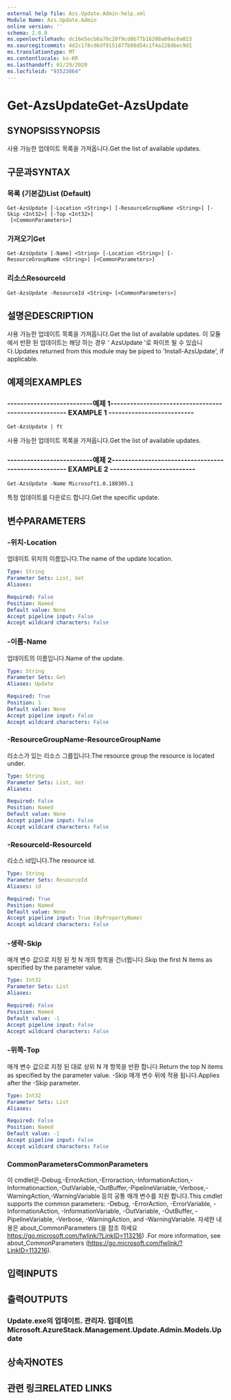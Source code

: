 ```yaml
---
external help file: Azs.Update.Admin-help.xml
Module Name: Azs.Update.Admin
online version: ''
schema: 2.0.0
ms.openlocfilehash: dc16e5ecb0a70c20f9cd8b77b16208a09ac0a023
ms.sourcegitcommit: 4d2c178cd6df9151877b08d54c1f4a228dbec9d1
ms.translationtype: MT
ms.contentlocale: ko-KR
ms.lasthandoff: 01/29/2020
ms.locfileid: "93523864"
---
```

# <span data-ttu-id="df7a8-101">Get-AzsUpdate</span><span class="sxs-lookup"><span data-stu-id="df7a8-101">Get-AzsUpdate</span></span>

## <span data-ttu-id="df7a8-102">SYNOPSIS</span><span class="sxs-lookup"><span data-stu-id="df7a8-102">SYNOPSIS</span></span>
<span data-ttu-id="df7a8-103">사용 가능한 업데이트 목록을 가져옵니다.</span><span class="sxs-lookup"><span data-stu-id="df7a8-103">Get the list of available updates.</span></span>

## <span data-ttu-id="df7a8-104">구문과</span><span class="sxs-lookup"><span data-stu-id="df7a8-104">SYNTAX</span></span>

### <span data-ttu-id="df7a8-105">목록 (기본값)</span><span class="sxs-lookup"><span data-stu-id="df7a8-105">List (Default)</span></span>
```
Get-AzsUpdate [-Location <String>] [-ResourceGroupName <String>] [-Skip <Int32>] [-Top <Int32>]
 [<CommonParameters>]
```

### <span data-ttu-id="df7a8-106">가져오기</span><span class="sxs-lookup"><span data-stu-id="df7a8-106">Get</span></span>
```
Get-AzsUpdate [-Name] <String> [-Location <String>] [-ResourceGroupName <String>] [<CommonParameters>]
```

### <span data-ttu-id="df7a8-107">리소스</span><span class="sxs-lookup"><span data-stu-id="df7a8-107">ResourceId</span></span>
```
Get-AzsUpdate -ResourceId <String> [<CommonParameters>]
```

## <span data-ttu-id="df7a8-108">설명은</span><span class="sxs-lookup"><span data-stu-id="df7a8-108">DESCRIPTION</span></span>
<span data-ttu-id="df7a8-109">사용 가능한 업데이트 목록을 가져옵니다.</span><span class="sxs-lookup"><span data-stu-id="df7a8-109">Get the list of available updates.</span></span> <span data-ttu-id="df7a8-110">이 모듈에서 반환 된 업데이트는 해당 하는 경우 ' AzsUpdate '로 파이프 될 수 있습니다.</span><span class="sxs-lookup"><span data-stu-id="df7a8-110">Updates returned from this module may be piped to 'Install-AzsUpdate', if applicable.</span></span>

## <span data-ttu-id="df7a8-111">예제의</span><span class="sxs-lookup"><span data-stu-id="df7a8-111">EXAMPLES</span></span>

### <span data-ttu-id="df7a8-112">--------------------------예제 1--------------------------</span><span class="sxs-lookup"><span data-stu-id="df7a8-112">-------------------------- EXAMPLE 1 --------------------------</span></span>
```
Get-AzsUpdate | ft
```

<span data-ttu-id="df7a8-113">사용 가능한 업데이트 목록을 가져옵니다.</span><span class="sxs-lookup"><span data-stu-id="df7a8-113">Get the list of available updates.</span></span>

### <span data-ttu-id="df7a8-114">--------------------------예제 2--------------------------</span><span class="sxs-lookup"><span data-stu-id="df7a8-114">-------------------------- EXAMPLE 2 --------------------------</span></span>
```
Get-AzsUpdate -Name Microsoft1.0.180305.1
```

<span data-ttu-id="df7a8-115">특정 업데이트를 다운로드 합니다.</span><span class="sxs-lookup"><span data-stu-id="df7a8-115">Get the specific update.</span></span>

## <span data-ttu-id="df7a8-116">변수</span><span class="sxs-lookup"><span data-stu-id="df7a8-116">PARAMETERS</span></span>

### <span data-ttu-id="df7a8-117">-위치</span><span class="sxs-lookup"><span data-stu-id="df7a8-117">-Location</span></span>
<span data-ttu-id="df7a8-118">업데이트 위치의 이름입니다.</span><span class="sxs-lookup"><span data-stu-id="df7a8-118">The name of the update location.</span></span>

```yaml
Type: String
Parameter Sets: List, Get
Aliases: 

Required: False
Position: Named
Default value: None
Accept pipeline input: False
Accept wildcard characters: False
```

### <span data-ttu-id="df7a8-119">-이름</span><span class="sxs-lookup"><span data-stu-id="df7a8-119">-Name</span></span>
<span data-ttu-id="df7a8-120">업데이트의 이름입니다.</span><span class="sxs-lookup"><span data-stu-id="df7a8-120">Name of the update.</span></span>

```yaml
Type: String
Parameter Sets: Get
Aliases: Update

Required: True
Position: 1
Default value: None
Accept pipeline input: False
Accept wildcard characters: False
```

### <span data-ttu-id="df7a8-121">-ResourceGroupName</span><span class="sxs-lookup"><span data-stu-id="df7a8-121">-ResourceGroupName</span></span>
<span data-ttu-id="df7a8-122">리소스가 있는 리소스 그룹입니다.</span><span class="sxs-lookup"><span data-stu-id="df7a8-122">The resource group the resource is located under.</span></span>

```yaml
Type: String
Parameter Sets: List, Get
Aliases: 

Required: False
Position: Named
Default value: None
Accept pipeline input: False
Accept wildcard characters: False
```

### <span data-ttu-id="df7a8-123">-ResourceId</span><span class="sxs-lookup"><span data-stu-id="df7a8-123">-ResourceId</span></span>
<span data-ttu-id="df7a8-124">리소스 id입니다.</span><span class="sxs-lookup"><span data-stu-id="df7a8-124">The resource id.</span></span>

```yaml
Type: String
Parameter Sets: ResourceId
Aliases: id

Required: True
Position: Named
Default value: None
Accept pipeline input: True (ByPropertyName)
Accept wildcard characters: False
```

### <span data-ttu-id="df7a8-125">-생략</span><span class="sxs-lookup"><span data-stu-id="df7a8-125">-Skip</span></span>
<span data-ttu-id="df7a8-126">매개 변수 값으로 지정 된 첫 N 개의 항목을 건너뜁니다.</span><span class="sxs-lookup"><span data-stu-id="df7a8-126">Skip the first N items as specified by the parameter value.</span></span>

```yaml
Type: Int32
Parameter Sets: List
Aliases: 

Required: False
Position: Named
Default value: -1
Accept pipeline input: False
Accept wildcard characters: False
```

### <span data-ttu-id="df7a8-127">-위쪽</span><span class="sxs-lookup"><span data-stu-id="df7a8-127">-Top</span></span>
<span data-ttu-id="df7a8-128">매개 변수 값으로 지정 된 대로 상위 N 개 항목을 반환 합니다.</span><span class="sxs-lookup"><span data-stu-id="df7a8-128">Return the top N items as specified by the parameter value.</span></span>
<span data-ttu-id="df7a8-129">-Skip 매개 변수 뒤에 적용 됩니다.</span><span class="sxs-lookup"><span data-stu-id="df7a8-129">Applies after the -Skip parameter.</span></span>

```yaml
Type: Int32
Parameter Sets: List
Aliases: 

Required: False
Position: Named
Default value: -1
Accept pipeline input: False
Accept wildcard characters: False
```

### <span data-ttu-id="df7a8-130">CommonParameters</span><span class="sxs-lookup"><span data-stu-id="df7a8-130">CommonParameters</span></span>
<span data-ttu-id="df7a8-131">이 cmdlet은-Debug,-ErrorAction,-Erroraction,-InformationAction,-Informationaction,-OutVariable,-OutBuffer,-PipelineVariable,-Verbose,-WarningAction,-WarningVariable 등의 공통 매개 변수를 지원 합니다.</span><span class="sxs-lookup"><span data-stu-id="df7a8-131">This cmdlet supports the common parameters: -Debug, -ErrorAction, -ErrorVariable, -InformationAction, -InformationVariable, -OutVariable, -OutBuffer, -PipelineVariable, -Verbose, -WarningAction, and -WarningVariable.</span></span> <span data-ttu-id="df7a8-132">자세한 내용은 about_CommonParameters (을 참조 하세요 https://go.microsoft.com/fwlink/?LinkID=113216) .</span><span class="sxs-lookup"><span data-stu-id="df7a8-132">For more information, see about_CommonParameters (https://go.microsoft.com/fwlink/?LinkID=113216).</span></span>

## <span data-ttu-id="df7a8-133">입력</span><span class="sxs-lookup"><span data-stu-id="df7a8-133">INPUTS</span></span>

## <span data-ttu-id="df7a8-134">출력</span><span class="sxs-lookup"><span data-stu-id="df7a8-134">OUTPUTS</span></span>

### <span data-ttu-id="df7a8-135">Update.exe의 업데이트. 관리자. 업데이트</span><span class="sxs-lookup"><span data-stu-id="df7a8-135">Microsoft.AzureStack.Management.Update.Admin.Models.Update</span></span>

## <span data-ttu-id="df7a8-136">상속자</span><span class="sxs-lookup"><span data-stu-id="df7a8-136">NOTES</span></span>

## <span data-ttu-id="df7a8-137">관련 링크</span><span class="sxs-lookup"><span data-stu-id="df7a8-137">RELATED LINKS</span></span>

